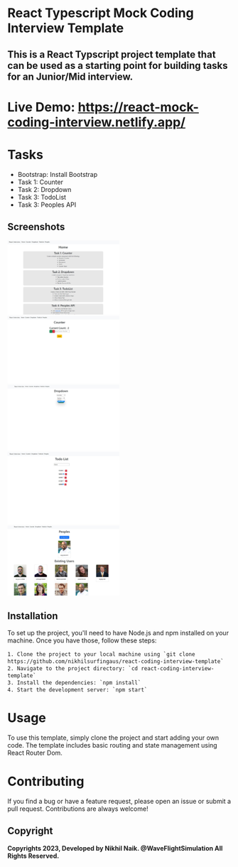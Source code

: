 
# React Typescript Mock Coding Interview Template
## This is a React Typscript project template that can be used as a starting point for building tasks for an Junior/Mid interview.

# Live Demo: https://react-mock-coding-interview.netlify.app/


# Tasks
- Bootstrap: Install Bootstrap
- Task 1: Counter
- Task 2: Dropdown
- Task 3: TodoList
- Task 3: Peoples API

## Screenshots

<img src="https://github.com/nikhilsurfingaus/react-coding-interview-template/blob/master/src/assets/1.jpg" alt="drawing" width="50%" height="50%" /> 
<img src="https://github.com/nikhilsurfingaus/react-coding-interview-template/blob/master/src/assets/2.jpg" alt="drawing" width="50%" height="50%" /> 
<img src="https://github.com/nikhilsurfingaus/react-coding-interview-template/blob/master/src/assets/3.jpg" alt="drawing" width="50%" height="50%" /> 
<img src="https://github.com/nikhilsurfingaus/react-coding-interview-template/blob/master/src/assets/4.jpg" alt="drawing" width="50%" height="50%" /> 
<img src="https://github.com/nikhilsurfingaus/react-coding-interview-template/blob/master/src/assets/5.jpg" alt="drawing" width="50%" height="50%" /> 

##  Installation
To set up the project, you'll need to have Node.js and npm installed on your machine. Once you have those, follow these steps:

    1. Clone the project to your local machine using `git clone https://github.com/nikhilsurfingaus/react-coding-interview-template`
    2. Navigate to the project directory: `cd react-coding-interview-template`
    3. Install the dependencies: `npm install`
    4. Start the development server: `npm start`

# Usage
To use this template, simply clone the project and start adding your own code. The template includes basic routing and state management using React Router Dom.

# Contributing
If you find a bug or have a feature request, please open an issue or submit a pull request. Contributions are always welcome!
## Copyright

**Copyrights 2023, Developed by Nikhil Naik. @WaveFlightSimulation All Rights Reserved.**


